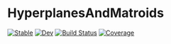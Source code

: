 # HyperplanesAndMatroids

[![Stable](https://img.shields.io/badge/docs-stable-blue.svg)](https://lienkaemper.github.io/HyperplanesAndMatroids.jl/stable)
[![Dev](https://img.shields.io/badge/docs-dev-blue.svg)](https://lienkaemper.github.io/HyperplanesAndMatroids.jl/dev)
[![Build Status](https://github.com/lienkaemper/HyperplanesAndMatroids.jl/actions/workflows/CI.yml/badge.svg?branch=main)](https://github.com/lienkaemper/HyperplanesAndMatroids.jl/actions/workflows/CI.yml?query=branch%3Amain)
[![Coverage](https://codecov.io/gh/lienkaemper/HyperplanesAndMatroids.jl/branch/main/graph/badge.svg)](https://codecov.io/gh/lienkaemper/HyperplanesAndMatroids.jl)
